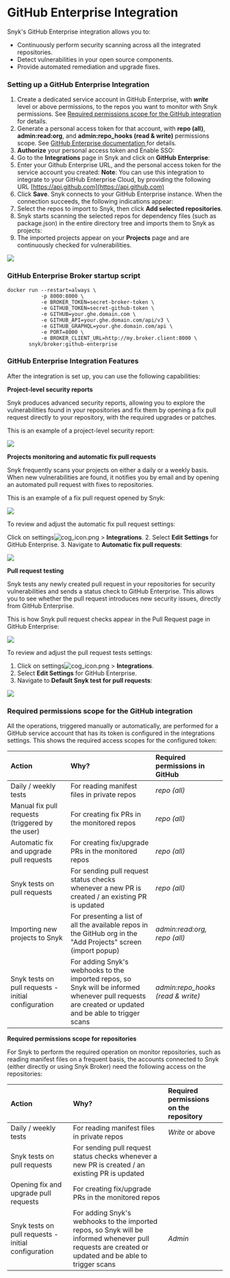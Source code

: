 # GitHub Enterprise Integration

Snyk's GitHub Enterprise integration allows you to:

* Continuously perform security scanning across all the integrated repositories.
* Detect vulnerabilities in your open source components.
* Provide automated remediation and upgrade fixes.

### Setting up a GitHub Enterprise Integration

1. Create a dedicated service account in GitHub Enterprise, with _**write**_ level or above permissions, to the repos you want to monitor with Snyk permissions. See [Required permissions scope for the GitHub integration](github-enterprise-integration.md#required-permissions-scope-for-the-github-integration) for details.
2. Generate a personal access token for that account, with **repo \(all\)**, **admin:read:org**, and **admin:repo\_hooks \(read & write\)** permissions scope. See [GitHub Enterprise documentation ](https://docs.github.com/en/enterprise-server@2.22/github/authenticating-to-github/creating-a-personal-access-token)for details.
3. **Authorize** your personal access token and Enable SSO:
4. Go to the **Integrations** page in Snyk and click on **GitHub Enterprise**:
5. Enter your Github Enterprise URL, and the personal access token for the service account you created: **Note**: You can use this integration to integrate to your GitHub Enterprise Cloud, by providing the following URL [https://api.github.com](https://api.github.com)
6. Click **Save**. Snyk connects to your GitHub Enterprise instance. When the connection succeeds, the following indications appear:
7. Select the repos to import to Snyk, then click **Add selected repositories**. 
8. Snyk starts scanning the selected repos for dependency files \(such as package.json\) in the entire directory tree and imports them to Snyk as projects:
9. The imported projects appear on your **Projects** page and are continuously checked for vulnerabilities.

![](../../.gitbook/assets/which_repos%20%283%29%20%285%29%20%289%29%20%287%29%20%2818%29%20%285%29.jpg)

### GitHub Enterprise Broker startup script

```text
docker run --restart=always \
           -p 8000:8000 \
           -e BROKER_TOKEN=secret-broker-token \
           -e GITHUB_TOKEN=secret-github-token \
           -e GITHUB=your.ghe.domain.com \
           -e GITHUB_API=your.ghe.domain.com/api/v3 \
           -e GITHUB_GRAPHQL=your.ghe.domain.com/api \
           -e PORT=8000 \
           -e BROKER_CLIENT_URL=http://my.broker.client:8000 \
       snyk/broker:github-enterprise
```

### GitHub Enterprise Integration Features

After the integration is set up, you can use the following capabilities:

**Project-level security reports**

Snyk produces advanced security reports, allowing you to explore the vulnerabilities found in your repositories and fix them by opening a fix pull request directly to your repository, with the required upgrades or patches.

This is an example of a project-level security report:

![](../../.gitbook/assets/mceclip0-22-%20%282%29%20%285%29%20%286%29%20%281%29%20%281%29.png)

**Projects monitoring and automatic fix pull requests**

Snyk frequently scans your projects on either a daily or a weekly basis. When new vulnerabilities are found, it notifies you by email and by opening an automated pull request with fixes to repositories.

This is an example of a fix pull request opened by Snyk:

![](../../.gitbook/assets/uuid-6cfdaf0b-c349-468d-fe65-4f80bad110ea-en.png)

To review and adjust the automatic fix pull request settings:

Click on settings![cog\_icon.png](../../.gitbook/assets/cog_icon.png) &gt; **Integrations**. 2. Select **Edit Settings** for GitHub Enterprise. 3. Navigate to **Automatic fix pull requests**:

![](../../.gitbook/assets/mceclip4%20%281%29%20%282%29%20%286%29%20%287%29%20%283%29%20%2812%29.png)

**Pull request testing**

Snyk tests any newly created pull request in your repositories for security vulnerabilities and sends a status check to GitHub Enterprise. This allows you to see whether the pull request introduces new security issues, directly from GitHub Enterprise.

This is how Snyk pull request checks appear in the Pull Request page in GitHub Enterprise:

![](../../.gitbook/assets/uuid-87113833-be79-dbe2-8860-a3f224d654c4-en%20%282%29%20%282%29%20%286%29%20%285%29%20%285%29.png)

To review and adjust the pull request tests settings:

1. Click on settings![cog\_icon.png](../../.gitbook/assets/cog_icon.png) &gt; **Integrations**. 
2. Select **Edit Settings** for GitHub Enterprise. 
3. Navigate to **Default Snyk test for pull requests**:

![](../../.gitbook/assets/mceclip5%20%281%29.png)

### Required permissions scope for the GitHub integration

All the operations, triggered manually or automatically, are performed for a GitHub service account that has its token is configured in the integrations settings. This shows the required access scopes for the configured token:

| **Action** | **Why?** | **Required permissions in GitHub** |
| :--- | :--- | :--- |
| Daily / weekly tests | For reading manifest files in private repos | _repo \(all\)_ |
| Manual fix pull requests \(triggered by the user\) | For creating fix PRs in the monitored repos | _repo \(all\)_ |
| Automatic fix and upgrade pull requests | For creating fix/upgrade PRs in the monitored repos | _repo \(all\)_ |
| Snyk tests on pull requests | For sending pull request status checks whenever a new PR is created / an existing PR is updated | _repo \(all\)_ |
| Importing new projects to Snyk | For presenting a list of all the available repos in the GitHub org in the "Add Projects" screen \(import popup\) | _admin:read:org, repo \(all\)_ |
| Snyk tests on pull requests - initial configuration | For adding Snyk's webhooks to the imported repos, so Snyk will be informed whenever pull requests are created or updated and be able to trigger scans | _admin:repo\_hooks \(read & write\)_ |

**Required permissions scope for repositories**

For Snyk to perform the required operation on monitor repositories, such as reading manifest files on a frequent basis, the accounts connected to Snyk \(either directly or using Snyk Broker\) need the following access on the repositories:

| **Action** | **Why?** | **Required permissions on the repository** |
| :--- | :--- | :--- |
| Daily / weekly tests | For reading manifest files in private repos | _Write_ or above |
| Snyk tests on pull requests | For sending pull request status checks whenever a new PR is created / an existing PR is updated |  |
| Opening fix and upgrade pull requests | For creating fix/upgrade PRs in the monitored repos |  |
| Snyk tests on pull requests - initial configuration | For adding Snyk's webhooks to the imported repos, so Snyk will be informed whenever pull requests are created or updated and be able to trigger scans | _Admin_ |



